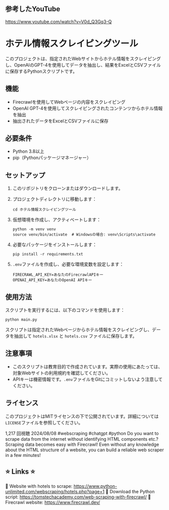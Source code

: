 ## 参考したYouTube
https://www.youtube.com/watch?v=V0d_Q3Gq3-Q



# ホテル情報スクレイピングツール

このプロジェクトは、指定されたWebサイトからホテル情報をスクレイピングし、OpenAIのGPT-4を使用してデータを抽出し、結果をExcelとCSVファイルに保存するPythonスクリプトです。

## 機能

- Firecrawlを使用してWebページの内容をスクレイピング
- OpenAI GPT-4を使用してスクレイピングされたコンテンツからホテル情報を抽出
- 抽出されたデータをExcelとCSVファイルに保存

## 必要条件

- Python 3.8以上
- pip（Pythonパッケージマネージャー）

## セットアップ

1. このリポジトリをクローンまたはダウンロードします。

2. プロジェクトディレクトリに移動します：
   ```
   cd ホテル情報スクレイピングツール
   ```

3. 仮想環境を作成し、アクティベートします：
   ```
   python -m venv venv
   source venv/bin/activate  # Windowsの場合: venv\Scripts\activate
   ```

4. 必要なパッケージをインストールします：
   ```
   pip install -r requirements.txt
   ```

5. `.env`ファイルを作成し、必要な環境変数を設定します：
   ```
   FIRECRAWL_API_KEY=あなたのFirecrawlAPIキー
   OPENAI_API_KEY=あなたのOpenAI APIキー
   ```

## 使用方法

スクリプトを実行するには、以下のコマンドを使用します：

```
python main.py
```

スクリプトは指定されたWebページからホテル情報をスクレイピングし、データを抽出して `hotels.xlsx` と `hotels.csv` ファイルに保存します。

## 注意事項

- このスクリプトは教育目的で作成されています。実際の使用にあたっては、対象Webサイトの利用規約を確認してください。
- APIキーは機密情報です。`.env`ファイルをGitにコミットしないよう注意してください。

## ライセンス

このプロジェクトはMITライセンスの下で公開されています。詳細については`LICENSE`ファイルを参照してください。


1,217 回視聴  2024/08/08  #webscraping #chatgpt #python
Do you want to scrape data from the internet without identifying HTML components etc.? Scraping data becomes easy with Firecrawl! Even without any knowledge about the HTML structure of a website, you can build a reliable web scraper in a few minutes!

## ⭐️ Links ⭐ 
🔗  Website with hotels to scrape: https://www.python-unlimited.com/webscraping/hotels.php?page=1
🔗 Download the Python script: https://tomstechacademy.com/web-scraping-with-firecrawl/
🔗 Firecrawl website: https://www.firecrawl.dev/
